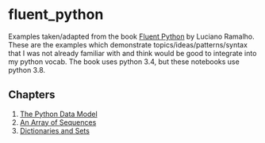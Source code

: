 # fluent_python

Examples taken/adapted from the book [Fluent Python](https://www.oreilly.com/library/view/fluent-python/9781491946237/) by Luciano Ramalho.
These are the examples which demonstrate topics/ideas/patterns/syntax that I was not already familiar with and think would be good to integrate into my python vocab.
The book uses python 3.4, but these notebooks use python 3.8.

## Chapters
1. [The Python Data Model](Chp01/Chapter1.ipynb)
2. [An Array of Sequences](Chp02/Chapter2.ipynb)
3. [Dictionaries and Sets](Chp03/Chapter3.ipynb)